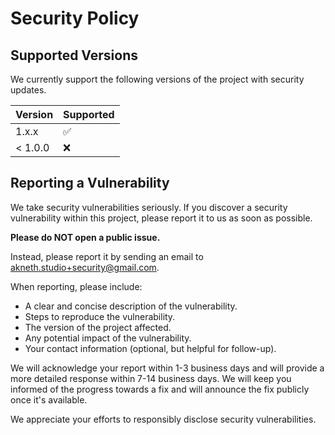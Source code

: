 # Security Policy

## Supported Versions

We currently support the following versions of the project with security updates.

| Version | Supported          |
| ------- | ------------------ |
| 1.x.x   | :white_check_mark: |
| < 1.0.0 | :x:                |

## Reporting a Vulnerability

We take security vulnerabilities seriously. If you discover a security vulnerability within this project, please report it to us as soon as possible.

**Please do NOT open a public issue.**

Instead, please report it by sending an email to akneth.studio+security@gmail.com.

When reporting, please include:

- A clear and concise description of the vulnerability.
- Steps to reproduce the vulnerability.
- The version of the project affected.
- Any potential impact of the vulnerability.
- Your contact information (optional, but helpful for follow-up).

We will acknowledge your report within 1-3 business days and will provide a more detailed response within 7-14 business days. We will keep you informed of the progress towards a fix and will announce the fix publicly once it's available.

We appreciate your efforts to responsibly disclose security vulnerabilities.
